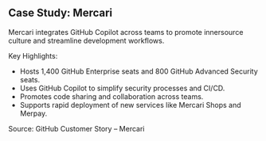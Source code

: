 <!-- Copilot Prompt: "Summarize Mercari’s use of GitHub Copilot to improve security, CI/CD, and code collaboration." -->

## Case Study: Mercari

Mercari integrates GitHub Copilot across teams to promote innersource culture and streamline development workflows.

Key Highlights:
- Hosts 1,400 GitHub Enterprise seats and 800 GitHub Advanced Security seats.
- Uses GitHub Copilot to simplify security processes and CI/CD.
- Promotes code sharing and collaboration across teams.
- Supports rapid deployment of new services like Mercari Shops and Merpay.

Source: GitHub Customer Story – Mercari
